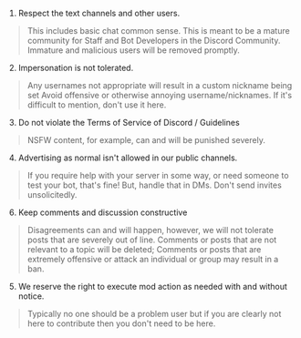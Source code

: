 1. Respect the text channels and other users.
> This includes basic chat common sense. This is meant to be a mature community for Staff and Bot Developers in the Discord Community. Immature and malicious users will be removed promptly.

2. Impersonation is not tolerated.
> Any usernames not appropriate will result in a custom nickname being set
> Avoid offensive or otherwise annoying username/nicknames. If it's difficult to mention, don't use it here.
 
3. Do not violate the Terms of Service of Discord / Guidelines
> NSFW content, for example, can and will be punished severely.

4. Advertising as normal isn't allowed in our public channels.
> If you require help with your server in some way, or need someone to test your bot, that's fine! But, handle that in DMs. Don't send invites unsolicitedly. 

6. Keep comments and discussion constructive
> Disagreements can and will happen, however, we will not tolerate posts that are severely out of line. Comments or posts that are not relevant to a topic will be deleted; Comments or posts that are extremely offensive or attack an individual or group may result in a ban.

5. We reserve the right to execute mod action as needed with and without notice.
> Typically no one should be a problem user but if you are clearly not here to contribute then you don't need to be here.
